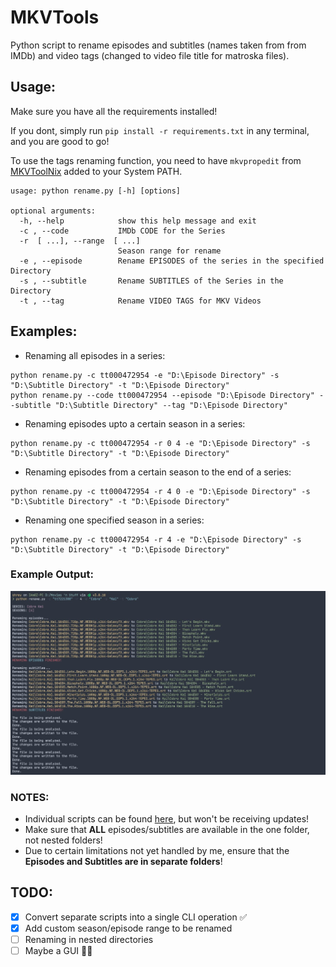 # MKVTools

Python script to rename episodes and subtitles (names taken from from IMDb) and video tags (changed to video file title for matroska files).

## Usage:

Make sure you have all the requirements installed!

If you dont, simply run ``pip install -r requirements.txt`` in any terminal, and you are good to go!

To use the tags renaming function, you need to have ```mkvpropedit``` from [MKVToolNix](https://mkvtoolnix.download/) added to your System PATH.

```
usage: python rename.py [-h] [options]

optional arguments:
  -h, --help            show this help message and exit
  -c , --code           IMDb CODE for the Series
  -r  [ ...], --range  [ ...]
                        Season range for rename
  -e , --episode        Rename EPISODES of the series in the specified Directory
  -s , --subtitle       Rename SUBTITLES of the Series in the Directory
  -t , --tag            Rename VIDEO TAGS for MKV Videos
```

## Examples:

* Renaming all episodes in a series:

```
python rename.py -c tt000472954 -e "D:\Episode Directory" -s "D:\Subtitle Directory" -t "D:\Episode Directory"
python rename.py --code tt000472954 --episode "D:\Episode Directory" --subtitle "D:\Subtitle Directory" --tag "D:\Episode Directory"
```

* Renaming episodes upto a certain season in a series:
```
python rename.py -c tt000472954 -r 0 4 -e "D:\Episode Directory" -s "D:\Subtitle Directory" -t "D:\Episode Directory"
```

* Renaming episodes from a certain season to the end of a series:
```
python rename.py -c tt000472954 -r 4 0 -e "D:\Episode Directory" -s "D:\Subtitle Directory" -t "D:\Episode Directory"
```

* Renaming one specified season in a series:
```
python rename.py -c tt000472954 -r 4 -e "D:\Episode Directory" -s "D:\Subtitle Directory" -t "D:\Episode Directory"
```

### Example Output:
![](images/example.jpg)
### NOTES:

- Individual scripts can be found [here](https://github.com/IAmOZRules/MKVTools/tree/main/Individual%20Scripts), but won't be receiving updates!
- Make sure that **ALL** episodes/subtitles are available in the one folder, not nested folders!
- Due to certain limitations not yet handled by me, ensure that the **Episodes and Subtitles are in separate folders**!

## TODO:

- [X] Convert separate scripts into a single CLI operation ✅
- [X] Add custom season/episode range to be renamed
- [ ] Renaming in nested directories
- [ ] Maybe a GUI 🤷‍♂️
